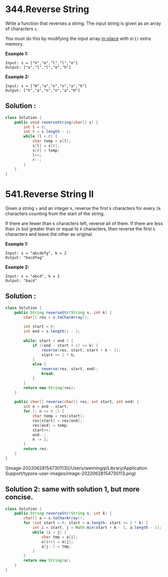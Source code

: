 # 344.Reverse String

Write a function that reverses a string. The input string is given as an array of characters `s`.

You must do this by modifying the input array [in-place](https://en.wikipedia.org/wiki/In-place_algorithm) with `O(1)` extra memory.

 

**Example 1:**

```
Input: s = ["h","e","l","l","o"]
Output: ["o","l","l","e","h"]
```

**Example 2:**

```
Input: s = ["H","a","n","n","a","h"]
Output: ["h","a","n","n","a","H"]
```





## Solution :

```java
class Solution {
    public void reverseString(char[] s) {
        int l = 0;
        int r = s.length - 1;
        while (l < r) {
            char temp = s[l];
            s[l] = s[r];
            s[r] = temp;
            l++;
            r--;
        }
    }
}
```





# 541.Reverse String II

Given a string `s` and an integer `k`, reverse the first `k` characters for every `2k` characters counting from the start of the string.

If there are fewer than `k` characters left, reverse all of them. If there are less than `2k` but greater than or equal to `k` characters, then reverse the first `k` characters and leave the other as original.

 

**Example 1:**

```
Input: s = "abcdefg", k = 2
Output: "bacdfeg"
```

**Example 2:**

```
Input: s = "abcd", k = 2
Output: "bacd"
```





## Solution :

```java
class Solution {
    public String reverseStr(String s, int k) {
        char[] res = s.toCharArray();
        
        int start = 0;
        int end = s.length() - 1;
        
        while( start < end ) {
            if ((end - start + 1) >= k) {
                reverse(res, start, start + k - 1);
                start += 2 * k;
            }
            else {
                reverse(res, start, end);
                break;
            }
        }
        return new String(res);
    }
    
    public char[] reverse(char[] res, int start, int end) {
        int n = end - start;
        for (; n >= 0 ;) {
            char temp = res[start];
            res[start] = res[end];
            res[end] = temp;
            start++;
            end--;
            n -= 2;
        }
        return res;
    }
}
```

![image-20220628154730113](/Users/weimingqi/Library/Application Support/typora-user-images/image-20220628154730113.png)

## Solution 2: same with solution 1, but more concise.

```java
class Solution {
    public String reverseStr(String s, int k) {
        char[] a = s.toCharArray();
        for (int start = 0; start < a.length; start += 2 * k) {
            int i = start, j = Math.min(start + k - 1, a.length - 1);
            while (i < j) {
                char tmp = a[i];
                a[i++] = a[j];
                a[j--] = tmp;
            }
        }
        return new String(a);
    }
}
```

